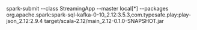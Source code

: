 spark-submit --class StreamingApp --master local[*] --packages org.apache.spark:spark-sql-kafka-0-10_2.12:3.5.3,com.typesafe.play:play-json_2.12:2.9.4 target/scala-2.12/main_2.12-0.1.0-SNAPSHOT.jar